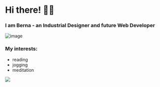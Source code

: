 # Hi there! 👋🏻

### I am Berna - an Industrial Designer and future Web Developer 

![image](https://img.freepik.com/free-vector/laptop-with-program-code-isometric-icon-software-development-programming-applications-dark-neon_39422-971.jpg?w=1800&t=st=1690208970~exp=1690209570~hmac=efbdb64b862d4eeb756709b622f880eff6dc57e1c8e9717b9a216876a4777f91)
 
 ### My interests: 
   - reading
   - jogging
   - meditation

![](https://gitwar.herokuapp.com/badge?username=bermyu)
